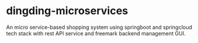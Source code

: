 # dingding-microservices
An micro service-based shopping system using springboot and springcloud  tech stack with rest API service and freemark backend management GUI.
